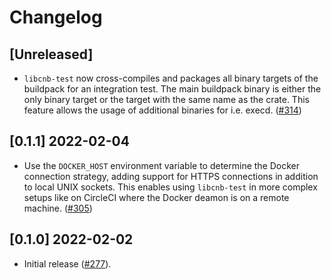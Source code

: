 # Changelog

## [Unreleased]

- `libcnb-test` now cross-compiles and packages all binary targets of the buildpack for an integration test. The main buildpack binary is either the only binary target or the target with the same name as the crate. This feature allows the usage of additional binaries for i.e. execd. ([#314](https://github.com/Malax/libcnb.rs/pull/314))

## [0.1.1] 2022-02-04

- Use the `DOCKER_HOST` environment variable to determine the Docker connection strategy, adding support for HTTPS 
connections in addition to local UNIX sockets. This enables using `libcnb-test` in more complex setups like on CircleCI 
where the Docker deamon is on a remote machine. ([#305](https://github.com/Malax/libcnb.rs/pull/305))

## [0.1.0] 2022-02-02

- Initial release ([#277](https://github.com/Malax/libcnb.rs/pull/277)).
